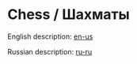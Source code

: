 # Chess / Шахматы

English description: [en-us](docs/en-us/README.md)

Russian description: [ru-ru](docs/ru-ru/README.md)
